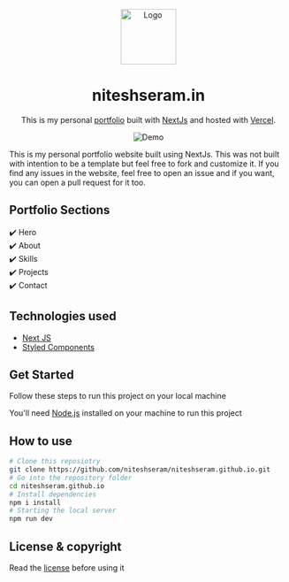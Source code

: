 <div align="center">
  <img alt="Logo" src="https://raw.githubusercontent.com/niteshseram/niteshseram.github.io/main/public/images/logo.svg" width="100" />
</div>
<h1 align="center">
  niteshseram.in
</h1>
<p align="center">
  This is my personal <a href="https://niteshseram.in" target="_blank">portfolio</a> built with <a href="https://nextjs.org/" target="_blank">NextJs</a> and hosted with <a href="https://vercel.com" target="_blank">Vercel</a>.
</p>
<p align="center">
<img src="https://raw.githubusercontent.com/niteshseram/niteshseram.github.io/main/public/images/og.PNG"  alt="Demo"/>
</p>
This is my personal portfolio website built using NextJs. This was not built with intention to be a template but feel free to fork and customize it. 
If you find any issues in the website, feel free to open an issue and if you want, you can open a pull request for it too.

## Portfolio Sections

✔️ Hero\
✔️ About\
✔️ Skills\
✔️ Projects\
✔️ Contact

## Technologies used

- [Next JS](https://nextjs.org/)
- [Styled Components](https://styled-components.com/)

## Get Started

Follow these steps to run this project on your local machine

You'll need [Node.js](https://nodejs.org/en/download/) installed on your machine to run this project

## How to use

```bash
# Clone this reposiotry
git clone https://github.com/niteshseram/niteshseram.github.io.git
# Go into the repository folder
cd niteshseram.github.io
# Install dependencies
npm i install
# Starting the local server
npm run dev
```

## License & copyright

Read the [license](LICENSE) before using it
